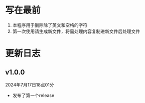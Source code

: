 # 写在最前

1. 本程序用于删除除了英文和空格的字符
2. 第一次使用请生成新文件，将需处理内容复制进新文件后处理文件

# 更新日志

## v1.0.0

2024年7月17日18点01分

- 发布了第一个release
